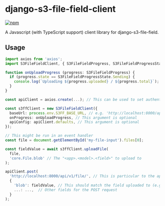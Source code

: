 # django-s3-file-field-client
[![npm](https://img.shields.io/npm/v/django-s3-file-field)](https://www.npmjs.com/package/django-s3-file-field)

A Javascript (with TypeScript support) client library for django-s3-file-field.

## Usage
```typescript
import axios from 'axios';
import S3FileFieldClient, { S3FileFieldProgress, S3FileFieldProgressState } from 'django-s3-file-field';

function onUploadProgress (progress: S3FileFieldProgress) {
  if (progress.state == S3FileFieldProgressState.Sending) {
    console.log(`Uploading ${progress.uploaded} / ${progress.total}`);
  }
}

const apiClient = axios.create(...); // This can be used to set authentication headers, etc.

const s3ffClient = new S3FileFieldClient({
  baseUrl: process.env.S3FF_BASE_URL, // e.g. 'http://localhost:8000/api/v1/s3-upload/', the path mounted in urlpatterns
  onProgress: onUploadProgress, // This argument is optional
  apiConfig: apiClient.defaults, // This argument is optional
});

// This might be run in an event handler
const file = document.getElementById('my-file-input').files[0];

const fieldValue = await s3ffClient.uploadFile(
  file, 
  'core.File.blob' // The "<app>.<model>.<field>" to upload to
);

apiClient.post(
  'http://localhost:8000/api/v1/file/', // This is particular to the application
  {
    'blob': fieldValue, // This should match the field uploaded to (e.g. 'core.File.blob')
    ...: ...,  // Other fields for the POST request 
  }
);
```
